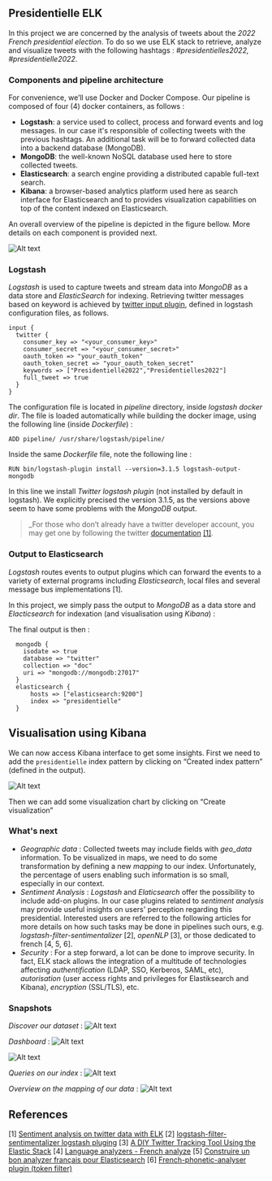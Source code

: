 ## Presidentielle ELK
In this project we are concerned by the analysis of tweets about the _2022 French presidential election_. To do so we use ELK stack to retrieve, analyze and visualize tweets with the following hashtags : _#presidentielles2022, #presidentielle2022_. 

### Components and pipeline architecture

For convenience, we’ll use Docker and Docker Compose. Our pipeline is composed of four (4) docker containers, as follows : 

- **Logstash**: a service used to collect, process and forward events and log messages. In our case it's responsible of collecting tweets with the previous hashtags. An additional task will be to forward collected data into a backend database (MongoDB).
- **MongoDB**: the well-known NoSQL database used here to store collected tweets.
- **Elasticsearch**: a search engine providing a distributed capable full-text search.
- **Kibana**: a browser-based analytics platform used here as search interface for Elasticsearch and to provides visualization capabilities on top of the content indexed on Elasticsearch.

An overall overview of the pipeline is depicted in the figure bellow. More details on each component is provided next.

![Alt text](images/pipeline.png?raw=true "pipeline")

### Logstash

_Logstash_ is used to capture tweets and stream data into _MongoDB_ as a data store  and _ElasticSearch_ for indexing.  Retrieving twitter messages based on keyword is achieved by [twitter input plugin](https://www.elastic.co/guide/en/logstash/current/plugins-inputs-twitter.html), defined in logstash configuration files, as follows. 

```
input {
  twitter {
    consumer_key => "<your_consumer_key>"
    consumer_secret => "<your_consumer_secret>"
    oauth_token => "your_oauth_token"
    oauth_token_secret => "your_oauth_token_secret"
    keywords => ["Presidentielle2022","Presidentielles2022"]
    full_tweet => true        
  }
}
```
The configuration file is located in  _pipeline_ directory, inside _logstash docker dir_.  The file is loaded automatically while building the docker image, using the following line (inside _Dockerfile_) : 
```
ADD pipeline/ /usr/share/logstash/pipeline/
```
Inside the same _Dockerfile_ file, note the following line :
```
RUN bin/logstash-plugin install --version=3.1.5 logstash-output-mongodb
```
In this line we install _Twitter logstash plugin_ (not installed by default in logstash). We explicitly precised the version 3.1.5, as the versions above seem to have some problems with the _MongoDB_ output.

>_For those who don’t already have a twitter developer account, you may get one by following the twitter [documentation](https://developer.twitter.com/en/docs/basics/getting-started)  [[1]](https://clementbm.github.io/elasticsearch/kibana/logstash/elk/sentiment%20analysis/2020/03/02/elk-sentiment-analysis-twitter-coronavirus.html).

### Output to Elasticsearch

_Logstash_ routes events to output plugins which can forward the events to a variety of external programs including _Elasticsearch_, local files and several message bus implementations [1].

In this project, we simply pass the output to _MongoDB_ as a data store and _Elacticsearch_ for indexation (and visualisation using _Kibana_) :

The final output is then :
```
  mongodb {
    isodate => true
    database => "twitter"
    collection => "doc"
    uri => "mongodb://mongodb:27017"
  }
  elasticsearch {
      hosts => ["elasticsearch:9200"]
      index => "presidentielle"
  }  
```

## Visualisation using Kibana

We can now access Kibana interface to get some insights. First we need to add the `presidentielle` index pattern by clicking on “Created index pattern”  (defined in the output). 

![Alt text](images/index_pattern?raw=true "index")

Then we can add some visualization chart by clicking on “Create visualization”



### What's next

- _Geographic data_ : Collected tweets may include fields with _geo_data_ information. To be visualized in maps, we need to do some transformation by defining a new _mapping_ to our index. Unfortunately, the percentage of users enabling such information is so small, especially in our context.
- _Sentiment Analysis_ : _Logstash_ and _Elaticsearch_ offer the possibility to include add-on plugins. In our case plugins related to _sentiment analysis_ may provide useful insights on users' perception regarding this presidential. Interested users are referred to the following articles for more details on how such tasks may be done in pipelines such ours, e.g. _logstash-filter-sentimentalizer_ [2], _openNLP_ [3], or those dedicated to french [4, 5, 6].
- _Security_ : For a step forward, a lot can be done to improve security. In fact, ELK stack allows the integration of a multitude of technologies affecting _authentification_ (LDAP, SSO, Kerberos, SAML, etc), _autorisation_ (user access rights and privileges for Elastiksearch and Kibana), _encryption_ (SSL/TLS), etc.

### Snapshots

_Discover our dataset_ :
![Alt text](images/discover.png?raw=true "discover")

_Dashboard_ :
![Alt text](images/view1.png?raw=true "view1")


![Alt text](images/view2.png?raw=true "view2")

_Queries on our index_ :
![Alt text](images/search.png?raw=true "search")

_Overview on the mapping of our data_ :
![Alt text](images/mapping.png?raw=true "mapping")


## References

[1] [Sentiment analysis on twitter data with ELK](https://clementbm.github.io/elasticsearch/kibana/logstash/elk/sentiment%20analysis/2020/03/02/elk-sentiment-analysis-twitter-coronavirus.html)
[2] [logstash-filter-sentimentalizer logstash pluging](https://github.com/tylerjl/logstash-filter-sentimentalizer)
[3] [A DIY Twitter Tracking Tool Using the Elastic Stack](https://a2i2.deakin.edu.au/2020/11/05/a-diy-twitter-tracking-tool-using-the-elastic-stack/)
[4] [Language analyzers - French analyze](https://www.elastic.co/guide/en/elasticsearch/reference/current/analysis-lang-analyzer.html#french-analyzer)
[5] [Construire un bon analyzer français pour Elasticsearch](https://jolicode.com/blog/construire-un-bon-analyzer-francais-pour-elasticsearch#tldr)
[6] [French-phonetic-analyser plugin (token filter)](https://github.com/hcapitaine/french-phonetic-analyser)




